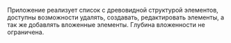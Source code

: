 Приложение реализует список с древовидной структурой элементов, доступны возможности удалять, создавать, редактировать элементы, а так же добавлять вложенные элементы. Глубина вложенности не ограничена.

